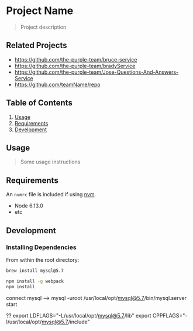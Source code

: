 # Project Name

> Project description

## Related Projects

  - https://github.com/the-purple-team/bruce-service
  - https://github.com/the-purple-team/bradyService
  - https://github.com/the-purple-team/Jose-Questions-And-Answers-Service
  - https://github.com/teamName/repo

## Table of Contents

1. [Usage](#Usage)
1. [Requirements](#requirements)
1. [Development](#development)

## Usage

> Some usage instructions

## Requirements

An `nvmrc` file is included if using [nvm](https://github.com/creationix/nvm).

- Node 6.13.0
- etc

## Development

### Installing Dependencies

From within the root directory:

```sh
brew install mysql@5.7

npm install -g webpack
npm install
```

connect mysql --> mysql -uroot
/usr/local/opt/mysql@5.7/bin/mysql.server start

??
export LDFLAGS="-L/usr/local/opt/mysql@5.7/lib"
  export CPPFLAGS="-I/usr/local/opt/mysql@5.7/include"